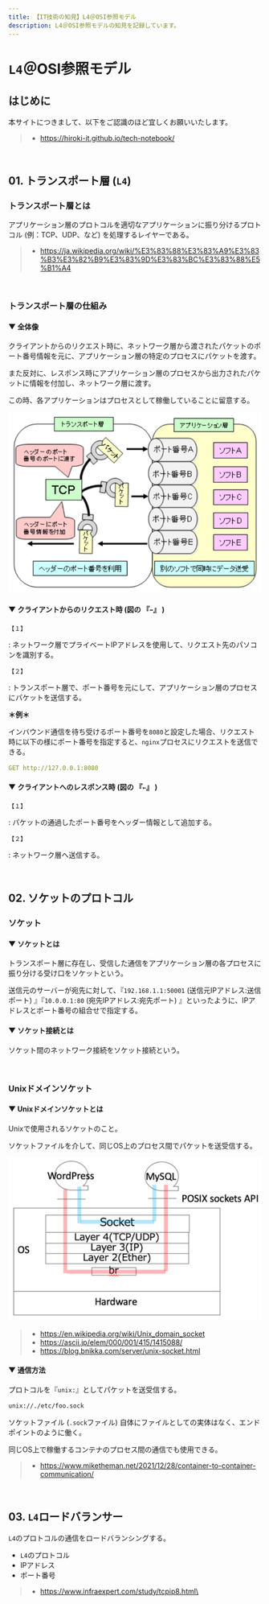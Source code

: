 ```yaml
---
title: 【IT技術の知見】L4＠OSI参照モデル
description: L4＠OSI参照モデルの知見を記録しています。
---
```


# `L4`＠OSI参照モデル

## はじめに

本サイトにつきまして、以下をご認識のほど宜しくお願いいたします。

> - https://hiroki-it.github.io/tech-notebook/

<br>

## 01. トランスポート層 (`L4`)

### トランスポート層とは

アプリケーション層のプロトコルを適切なアプリケーションに振り分けるプロトコル (例：TCP、UDP、など) を処理するレイヤーである。

> - https://ja.wikipedia.org/wiki/%E3%83%88%E3%83%A9%E3%83%B3%E3%82%B9%E3%83%9D%E3%83%BC%E3%83%88%E5%B1%A4

<br>

### トランスポート層の仕組み

#### ▼ 全体像

クライアントからのリクエスト時に、ネットワーク層から渡されたパケットのポート番号情報を元に、アプリケーション層の特定のプロセスにパケットを渡す。

また反対に、レスポンス時にアプリケーション層のプロセスから出力されたパケットに情報を付加し、ネットワーク層に渡す。

この時、各アプリケーションはプロセスとして稼働していることに留意する。

![トランスポート層からアプリケーション層へのパケットの移動](https://raw.githubusercontent.com/hiroki-it/tech-notebook-images/master/images/トランスポート層からアプリケーション層へのパケットの移動.PNG)

#### ▼ クライアントからのリクエスト時 (図の 『`➡︎`』 )

`【１】`

: ネットワーク層でプライベートIPアドレスを使用して、リクエスト先のパソコンを識別する。

`【２】`

: トランスポート層で、ポート番号を元にして、アプリケーション層のプロセスにパケットを送信する。

**＊例＊**

インバウンド通信を待ち受けるポート番号を`8080`と設定した場合、リクエスト時に以下の様にポート番号を指定すると、`nginx`プロセスにリクエストを送信できる。

```yaml
GET http://127.0.0.1:8080
```

#### ▼ クライアントへのレスポンス時 (図の 『`←`』 )

`【１】`

: パケットの通過したポート番号をヘッダー情報として追加する。

`【２】`

: ネットワーク層へ送信する。

<br>

## 02. ソケットのプロトコル

### ソケット

#### ▼ ソケットとは

トランスポート層に存在し、受信した通信をアプリケーション層の各プロセスに振り分ける受け口をソケットという。

送信元のサーバーが宛先に対して、『`192.168.1.1:50001` (送信元IPアドレス:送信ポート) 』『`10.0.0.1:80` (宛先IPアドレス:宛先ポート) 』といったように、IPアドレスとポート番号の組合せで指定する。

#### ▼ ソケット接続とは

ソケット間のネットワーク接続をソケット接続という。

<br>

### Unixドメインソケット

#### ▼ Unixドメインソケットとは

Unixで使用されるソケットのこと。

ソケットファイルを介して、同じOS上のプロセス間でパケットを送受信する。

![unix-domain-socket](https://raw.githubusercontent.com/hiroki-it/tech-notebook-images/master/images/unix-domain-socket.png)

> - https://en.wikipedia.org/wiki/Unix_domain_socket
> - https://ascii.jp/elem/000/001/415/1415088/
> - https://blog.bnikka.com/server/unix-socket.html

#### ▼ 通信方法

プロトコルを『`unix:`』としてパケットを送受信する。

```bash
unix://./etc/foo.sock
```

ソケットファイル (`.sock`ファイル) 自体にファイルとしての実体はなく、エンドポイントのように働く。

同じOS上で稼働するコンテナのプロセス間の通信でも使用できる。

> - https://www.miketheman.net/2021/12/28/container-to-container-communication/

<br>

## 03. `L4`ロードバランサー

`L4`のプロトコルの通信をロードバランシングする。

- `L4`のプロトコル
- IPアドレス
- ポート番号

> - https://www.infraexpert.com/study/tcpip8.html\

<br>
